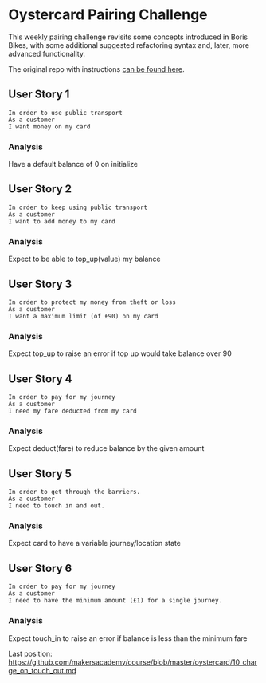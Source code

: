 # Oystercard Pairing Challenge

This weekly pairing challenge revisits some concepts introduced in Boris Bikes, with some additional suggested refactoring syntax and, later, more advanced functionality.

The original repo with instructions [can be found here](https://github.com/makersacademy/course/tree/master/oystercard).

## User Story 1
```
In order to use public transport
As a customer
I want money on my card
```
### Analysis
Have a default balance of 0 on initialize

## User Story 2
```
In order to keep using public transport
As a customer
I want to add money to my card
```
### Analysis
Expect to be able to top_up(value) my balance

## User Story 3
```
In order to protect my money from theft or loss
As a customer
I want a maximum limit (of £90) on my card
```
### Analysis
Expect top_up to raise an error if top up would take balance over 90

## User Story 4
```
In order to pay for my journey
As a customer
I need my fare deducted from my card
```
### Analysis
Expect deduct(fare) to reduce balance by the given amount

## User Story 5
```
In order to get through the barriers.
As a customer
I need to touch in and out.
```
### Analysis
Expect card to have a variable journey/location state

## User Story 6
```
In order to pay for my journey
As a customer
I need to have the minimum amount (£1) for a single journey.
```
### Analysis
Expect touch_in to raise an error if balance is less than the minimum fare

Last position: https://github.com/makersacademy/course/blob/master/oystercard/10_charge_on_touch_out.md
